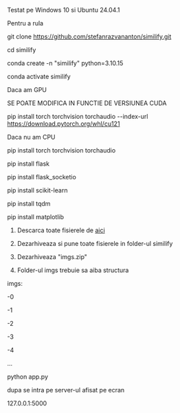 Testat pe Windows 10 si Ubuntu 24.04.1






Pentru a rula

git clone https://github.com/stefanrazvananton/similify.git

cd similify

conda create -n "similify" python=3.10.15

conda activate similify

Daca am GPU

SE POATE MODIFICA IN FUNCTIE DE VERSIUNEA CUDA

pip install torch torchvision torchaudio --index-url https://download.pytorch.org/whl/cu121

Daca nu am CPU

pip install torch torchvision torchaudio





pip install flask

pip install flask_socketio

pip install scikit-learn

pip install tqdm

pip install matplotlib



1) Descarca toate fisierele de [aici](https://drive.google.com/drive/folders/1G0QzBbvXwsseRG2pP00NVewOMW88wLib?usp=sharing)
   
3) Dezarhiveaza si pune toate fisierele in folder-ul similify
   
5) Dezarhiveaza  "imgs.zip"
   
7) Folder-ul imgs trebuie sa aiba structura

imgs:

-0

-1

-2

-3

-4

...

python app.py

dupa se intra pe server-ul afisat pe ecran

127.0.0.1:5000
